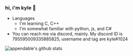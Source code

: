 ### hi, i'm kyle 👋

<!--
**appendable/appendable** is a ✨ _special_ ✨ repository because its `README.md` (this file) appears on your GitHub profile.-->

- Languages
  - I'm learning C, C++
  - I'm somewhat familiar with python, js, and C#
- You can reach me via discord, mainly. My discord ID is 795595009335885825, username and tag are kyIe#1024

![appendable's github stats](https://github-readme-stats.vercel.app/api?username=appendable&theme=radical)


